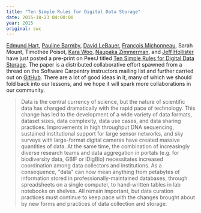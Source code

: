 ```yaml
---
title: "Ten Simple Rules for Digital Data Storage"
date: 2015-10-23 04:00:00
year: 2015
original: swc
---
```

<p>
  <a href="{{site.baseurl}}/pages/team/#hart.t">Edmund Hart</a>,
  <a href="{{site.baseurl}}/pages/team/#barmby.pauline">Pauline Barmby</a>,
  <a href="{{site.baseurl}}/pages/team/#lebauer.david">David LeBauer</a>,
  <a href="{{site.baseurl}}/pages/team/#michonneau.francois">Fran&ccedil;ois Michonneau</a>,
  Sarah Mount,
  Timoth&eacute;e Poisot,
  <a href="{{site.baseurl}}/pages/team/#woo.kara">Kara Woo</a>,
  <a href="{{site.baseurl}}/pages/team/#zimmerman.naupaka">Naupaka Zimmerman</a>,
  and
  <a href="{{site.baseurl}}/pages/team/#hollister.jeff">Jeff Hollister</a>
  have just posted a pre-print on PeerJ titled
  <a href="https://peerj.com/preprints/1448/">Ten Simple Rules for Digital Data Storage</a>.
  The paper is a distributed collaborative effort
  spawned from a thread on the Software Carpentry instructors mailing list
  and further carried out on <a href="https://github.com/swcarpentry/site/issues/797">GitHub</a>.
  There are a lot of good ideas in it,
  many of which we should fold back into our lessons,
  and we hope it will spark more collaborations in our community.
</p>
<blockquote>
  <p>
    Data is the central currency of science, but the nature of
    scientific data has changed dramatically with the rapid pace of
    technology.  This change has led to the development of a wide
    variety of data formats, dataset sizes, data complexity, data use
    cases, and data sharing practices.  Improvements in high
    throughput DNA sequencing, sustained institutional support for
    large sensor networks, and sky surveys with large-format digital
    cameras have created massive quantities of data. At the same time,
    the combination of increasingly diverse research teams and data
    aggregation in portals (e.g. for biodiversity data, GBIF or
    iDigBio) necessitates increased coordination among data collectors
    and institutions. As a consequence, "data" can now mean anything
    from petabytes of information stored in professionally-maintained
    databases, through spreadsheets on a single computer, to
    hand-written tables in lab notebooks on shelves. All remain
    important, but data curation practices must continue to keep pace
    with the changes brought about by new forms and practices of data
    collection and storage.
  </p>
</blockquote>
